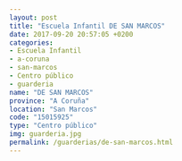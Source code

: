 ```yaml
---
layout: post
title: "Escuela Infantil DE SAN MARCOS"
date: 2017-09-20 20:57:05 +0200
categories:
- Escuela Infantil
- a-coruna
- san-marcos
- Centro público
- guarderia
name: "DE SAN MARCOS"
province: "A Coruña"
location: "San Marcos"
code: "15015925"
type: "Centro público"
img: guarderia.jpg
permalink: /guarderias/de-san-marcos.html
---
```

